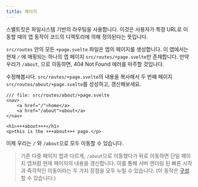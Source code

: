 ```yaml
---
title: 페이지
---
```


스벨트킷은 파일시스템 기반의 라우팅을 사용합니다. 이것은 사용자가 특정 URL로 이동할 때의 앱 동작이 코드의 디렉토리에 의해 정의된다는 뜻입니다.

`src/routes` 안의 모든 `+page.svelte` 파일은 앱의 페이지를 생성합니다. 이 앱에서는 현재 `/` 에 매핑되는 하나의 앱 페이지 `src/routes/+page.svelte`만 존재합니다. 만약 우리가 `/about`, 으로 이동하면, 404 Not Found 에러를 마주할 것입니다.

수정해봅시다. `src/routes/+page.svelte`의 내용을 복사해서 두 번째 페이지 `src/routes/about/+page.svelte`를 성성하고, 갱신해보세요.

```svelte
/// file: src/routes/about/+page.svelte
<nav>
	<a href="/">home</a>
	<a href="/about">about</a>
</nav>

<h1>+++about+++</h1>
<p>this is the +++about+++ page.</p>
```

이제 우리는 `/` 와 `/about`으로 모두 이동할 수 있습니다.

> 기존 다중 페이지 앱과 다르게, `/about`으로 이동했다가 뒤로 이동하면 단일 페이지 앱처럼 현재 페이지의 내용을 갱신합니다. 이를 통해 서버 렌더링 된 빠른 시작과 즉각적인 이동이라는 두 가지 장점을 모두 누릴 수 있습니다. (이 동작은 [구성](https://kit.svelte.dev/docs/page-options)할 수 있습니다.)
